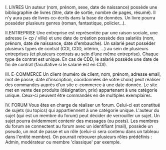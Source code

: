 I. LIVRES 
Un auteur (nom, prénom, sexe, date de naissance) possède une bibliographie de livres (titre, date de sortie, nombre de pages, résumé). 
Il n'y aura pas de livres co-écrits dans la base de données. Un livre pourra posséder plusieurs genres (roman, fantastique, policier…).

II.ENTREPRISE
Une entreprise est représentée par une raison sociale, une adresse (+ cp / ville) et une date de création possède des salariés (nom, prénom, date de naissance, date d'embauche). 
Un salarié peut posséder plusieurs types de contrat (CDI, CDD, intérim, ...) au sein de plusieurs entreprises (et plusieurs contrats au sein d’une même entreprise). 
Chaque type de contrat est unique. En cas de CDD, le salarié possède une date de fin de contrat (facultative si le salarié est en CDI).

III. E-COMMERCE
Un client (numéro de client, nom, prénom, adresse email, mot de passe, date d'inscription, coordonnées de votre choix) peut réaliser des commandes auprès d'un site e-commerce à une date donnée. 
Le site met en vente des produits (désignation, prix) appartenant à une catégorie unique. Ceux-ci peuvent être commandés en de multiples exemplaires.

IV. FORUM
Vous êtes en charge de réaliser un forum. Celui-ci est constitué de sujets (ou topics) qui appartiennent à une catégorie unique. 
L'auteur du sujet (qui est un membre du forum) peut décider de verrouiller un sujet. Un sujet pourra évidemment contenir des messages (ou posts). 
Les membres du forum se connectent au forum avec un identifiant (mail), possède un pseudo, un mot de passe et un rôle (celui-ci sera contenu dans un tableau dans l'entité membre). 
On pourrait retrouver plusieurs rôles prédéfinis : Admin, modérateur ou membre 'classique' par exemple.
